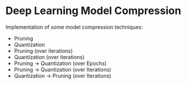 # Deep Learning Model Compression

Implementation of some model compression techniques:
- Pruning
- Quantization
- Pruning (over iterations)
- Quantization (over iterations)
- Pruning -> Quantization (over Epochs)
- Pruning -> Quantization (over Iterations)
- Quantization -> Pruning (over Iterations)
